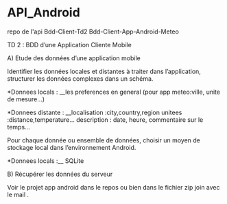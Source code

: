 # API_Android
repo de l'api
Bdd-Client-Td2
Bdd-Client-App-Android-Meteo

TD 2 : BDD d’une Application Cliente Mobile

A) Etude des données d’une application mobile

Identifier les données locales et distantes à traiter dans l’application, structurer les données complexes dans un schéma.

*Donnees locals :
__les preferences en general (pour app meteo:ville, unite de mesure...)

*Donnees distante :
__localisation :city,country,region
unitees :distance,temperature...
description : date, heure, commentaire sur le temps...

Pour chaque donnée ou ensemble de données, choisir un moyen de stockage local dans l’environnement Android.

*Donnees locals :__ SQLite


B) Récupérer les données du serveur

Voir le projet app android dans le repos ou bien dans le fichier zip join avec le mail .
